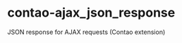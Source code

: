 contao-ajax_json_response
=========================

JSON response for AJAX requests (Contao extension)
